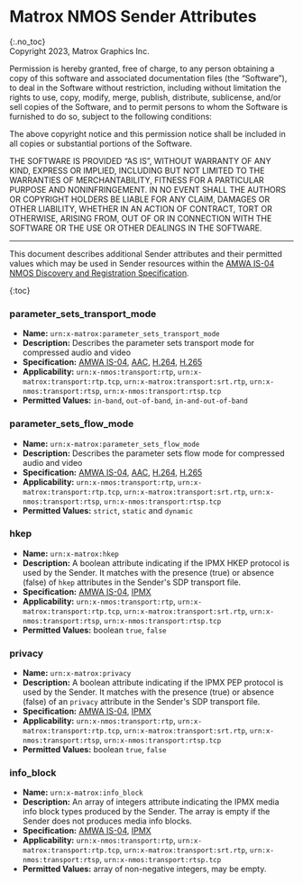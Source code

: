 # Matrox NMOS Sender Attributes
{:.no_toc}  
Copyright 2023, Matrox Graphics Inc.

Permission is hereby granted, free of charge, to any person obtaining a copy of this software and associated documentation files (the “Software”), to deal in the Software without restriction, including without limitation the rights to use, copy, modify, merge, publish, distribute, sublicense, and/or sell copies of the Software, and to permit persons to whom the Software is furnished to do so, subject to the following conditions:

The above copyright notice and this permission notice shall be included in all copies or substantial portions of the Software.

THE SOFTWARE IS PROVIDED “AS IS”, WITHOUT WARRANTY OF ANY KIND, EXPRESS OR IMPLIED, INCLUDING BUT NOT LIMITED TO THE WARRANTIES OF MERCHANTABILITY, FITNESS FOR A PARTICULAR PURPOSE AND NONINFRINGEMENT. IN NO EVENT SHALL THE AUTHORS OR COPYRIGHT HOLDERS BE LIABLE FOR ANY CLAIM, DAMAGES OR OTHER LIABILITY, WHETHER IN AN ACTION OF CONTRACT, TORT OR OTHERWISE, ARISING FROM, OUT OF OR IN CONNECTION WITH THE SOFTWARE OR THE USE OR OTHER DEALINGS IN THE SOFTWARE.
  
---
  
This document describes additional Sender attributes and their permitted values which may be used in Sender resources within the [AMWA IS-04 NMOS Discovery and Registration Specification](https://specs.amwa.tv/is-04).

{:toc}

### parameter_sets_transport_mode
- **Name:** `urn:x-matrox:parameter_sets_transport_mode`
- **Description:** Describes the parameter sets transport mode for compressed audio and video
- **Specification:** [AMWA IS-04](https://specs.amwa.tv/IS-04/v1.3), [AAC](https://github.com/alabou/NMOS-MatroxOnly/blob/main/NMOS%20With%20AAC.md), [H.264](https://github.com/alabou/NMOS-MatroxOnly/blob/main/NMOS%20With%20H.264.md), [H.265](https://github.com/alabou/NMOS-MatroxOnly/blob/main/NMOS%20With%20H.265.md)
- **Applicability:** `urn:x-nmos:transport:rtp`, `urn:x-matrox:transport:rtp.tcp`, `urn:x-matrox:transport:srt.rtp`, `urn:x-nmos:transport:rtsp`, `urn:x-nmos:transport:rtsp.tcp`
- **Permitted Values:** `in-band`, `out-of-band`, `in-and-out-of-band`

### parameter_sets_flow_mode
- **Name:** `urn:x-matrox:parameter_sets_flow_mode`
- **Description:** Describes the parameter sets flow mode for compressed audio and video
- **Specification:** [AMWA IS-04](https://specs.amwa.tv/IS-04/v1.3), [AAC](https://github.com/alabou/NMOS-MatroxOnly/blob/main/NMOS%20With%20AAC.md), [H.264](https://github.com/alabou/NMOS-MatroxOnly/blob/main/NMOS%20With%20H.264.md), [H.265](https://github.com/alabou/NMOS-MatroxOnly/blob/main/NMOS%20With%20H.265.md)
- **Applicability:** `urn:x-nmos:transport:rtp`, `urn:x-matrox:transport:rtp.tcp`, `urn:x-matrox:transport:srt.rtp`, `urn:x-nmos:transport:rtsp`, `urn:x-nmos:transport:rtsp.tcp`
- **Permitted Values:** `strict`, `static` and `dynamic`

### hkep
- **Name:** `urn:x-matrox:hkep`
- **Description:** A boolean attribute indicating if the IPMX HKEP protocol is used by the Sender. It matches with the presence (true) or absence (false) of `hkep` attributes in the Sender's SDP transport file.
- **Specification:** [AMWA IS-04](https://specs.amwa.tv/IS-04/v1.3), [IPMX](https://github.com/alabou/NMOS-MatroxOnly/blob/main/NMOS%20With%20IPMX.md)
- **Applicability:** `urn:x-nmos:transport:rtp`, `urn:x-matrox:transport:rtp.tcp`, `urn:x-matrox:transport:srt.rtp`, `urn:x-nmos:transport:rtsp`, `urn:x-nmos:transport:rtsp.tcp`
- **Permitted Values:** boolean `true`, `false`

### privacy
- **Name:** `urn:x-matrox:privacy`
- **Description:** A boolean attribute indicating if the IPMX PEP protocol is used by the Sender. It matches with the presence (true) or absence (false) of an `privacy` attribute in the Sender's SDP transport file.
- **Specification:** [AMWA IS-04](https://specs.amwa.tv/IS-04/v1.3), [IPMX](https://github.com/alabou/NMOS-MatroxOnly/blob/main/NMOS%20With%20IPMX.md)
- **Applicability:** `urn:x-nmos:transport:rtp`, `urn:x-matrox:transport:rtp.tcp`, `urn:x-matrox:transport:srt.rtp`, `urn:x-nmos:transport:rtsp`, `urn:x-nmos:transport:rtsp.tcp`
- **Permitted Values:** boolean `true`, `false`

### info_block
- **Name:** `urn:x-matrox:info_block`
- **Description:** An array of integers attribute indicating the IPMX media info block types produced by the Sender. The array is empty if the Sender does not produces media info blocks.
- **Specification:** [AMWA IS-04](https://specs.amwa.tv/IS-04/v1.3), [IPMX](https://github.com/alabou/NMOS-MatroxOnly/blob/main/NMOS%20With%20IPMX.md)
- **Applicability:** `urn:x-nmos:transport:rtp`, `urn:x-matrox:transport:rtp.tcp`, `urn:x-matrox:transport:srt.rtp`, `urn:x-nmos:transport:rtsp`, `urn:x-nmos:transport:rtsp.tcp`
- **Permitted Values:** array of non-negative integers, may be empty.



